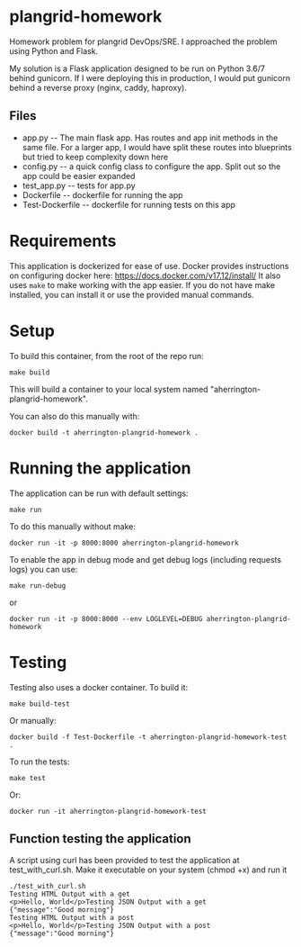 # plangrid-homework
Homework problem for plangrid DevOps/SRE. I approached the problem using Python and Flask.

My solution is a Flask application designed to be run on Python 3.6/7 behind gunicorn. 
If I were deploying this in production, I would put gunicorn behind a reverse proxy (nginx, caddy, haproxy).

## Files
* app.py -- The main flask app. Has routes and app init methods in the same file. For a larger app, I would have split these routes into blueprints but tried to keep complexity down here
* config.py -- a quick config class to configure the app. Split out so the app could be easier expanded
* test_app.py -- tests for app.py
* Dockerfile -- dockerfile for running the app
* Test-Dockerfile -- dockerfile for running tests on this app


# Requirements
This application is dockerized for ease of use. Docker provides instructions on configuring docker here: https://docs.docker.com/v17.12/install/
It also uses `make` to make working with the app easier. If you do not have make installed, you can install it or use the provided manual commands.
 

# Setup

To build this container, from the root of the repo run:

    make build
    
This will build a container to your local system named "aherrington-plangrid-homework". 

You can also do this manually with:
    
    docker build -t aherrington-plangrid-homework .
    
# Running the application

The application can be run with default settings:
   
    make run
    
To do this manually without make:

    docker run -it -p 8000:8000 aherrington-plangrid-homework
    
To enable the app in debug mode and get debug logs (including requests logs) you can use:

    make run-debug
    
or

    docker run -it -p 8000:8000 --env LOGLEVEL=DEBUG aherrington-plangrid-homework
    
# Testing

Testing also uses a docker container. To build it:

    make build-test
    
Or manually:

    docker build -f Test-Dockerfile -t aherrington-plangrid-homework-test .
    
To run the tests:

    make test
    
Or:

    docker run -it aherrington-plangrid-homework-test
    
## Function testing the application
A script using curl has been provided to test the application at test_with_curl.sh. Make it executable on your system (chmod +x) and run it

    ./test_with_curl.sh
    Testing HTML Output with a get
    <p>Hello, World</p>Testing JSON Output with a get
    {"message":"Good morning"}
    Testing HTML Output with a post
    <p>Hello, World</p>Testing JSON Output with a post
    {"message":"Good morning"}

